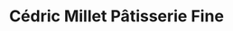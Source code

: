 ---
title: "Cédric Millet Pâtisserie Fine"
url: /albi/cedric-millet-patisserie-fine/
shop: Konditorei
---